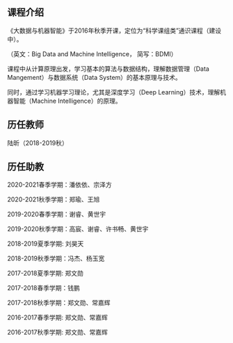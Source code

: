 ## 课程介绍

《大数据与机器智能》于2016年秋季开课，定位为“科学课组类”通识课程（建设中）。

（英文：Big Data and Machine Intelligence， 简写：BDMI）

课程中从计算原理出发，学习基本的算法与数据结构，理解数据管理（Data Mangement）与数据系统（Data System）的基本原理与技术。

同时，通过学习机器学习理论，尤其是深度学习（Deep Learning）技术，理解机器智能（Machine Intelligence）的原理。


## 历任教师

陆昕（2018-2019秋）

## 历任助教

2020-2021春季学期：潘依依、宗泽方

2020-2021秋季学期：郑瑜、王旭

2019-2020春季学期：谢睿、黄世宇

2019-2020秋季学期：高宸、谢睿、许书畅、黄世宇

2018-2019夏季学期: 刘昊天

2018-2019秋季学期：冯杰、杨玉宽

2017-2018夏季学期: 郑文勋

2017-2018春季学期：钱鹏

2017-2018秋季学期：郑文勋、常嘉辉

2016-2017春季学期: 郑文勋、常嘉辉

2016-2017秋季学期: 郑文勋、常嘉辉

